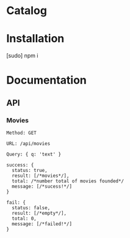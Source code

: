 # Catalog

# Installation

  [sudo] npm i

# Documentation

## API

### Movies

  ```
  Method: GET

  URL: /api/movies

  Query: { q: 'text' }

  success: {
    status: true,
    result: [/*movies*/],
    total: /*number total of movies founded*/
    message: [/*sucess!*/]
  }

  fail: {
    status: false,
    result: [/*empty*/],
    total: 0,
    message: [/*failed!*/] 
  }
  ```
